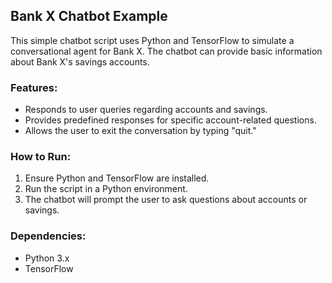 
## Bank X Chatbot Example

This simple chatbot script uses Python and TensorFlow to simulate a conversational agent for Bank X. The chatbot can provide basic information about Bank X's savings accounts.

### Features:
- Responds to user queries regarding accounts and savings.
- Provides predefined responses for specific account-related questions.
- Allows the user to exit the conversation by typing "quit."

### How to Run:
1. Ensure Python and TensorFlow are installed.
2. Run the script in a Python environment.
3. The chatbot will prompt the user to ask questions about accounts or savings.

### Dependencies:
- Python 3.x
- TensorFlow

